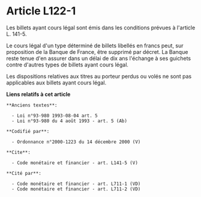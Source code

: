 # Article L122-1

Les billets ayant cours légal sont émis dans les conditions prévues à l'article L. 141-5. 

Le cours légal d'un type déterminé de billets libellés en francs peut, sur proposition de la Banque de France, être supprimé
par décret. La Banque reste tenue d'en assurer dans un délai de dix ans l'échange à ses guichets contre d'autres types de
billets ayant cours légal. 

Les dispositions relatives aux titres au porteur perdus ou volés ne sont pas applicables aux billets ayant cours légal.

**Liens relatifs à cet article**

	**Anciens textes**:

	  - Loi n°93-980 1993-08-04 art. 5
	  - Loi n°93-980 du 4 août 1993 - art. 5 (Ab)

	**Codifié par**:

	  - Ordonnance n°2000-1223 du 14 décembre 2000 (V)

	**Cite**:

	  - Code monétaire et financier - art. L141-5 (V)

	**Cité par**:

	  - Code monétaire et financier - art. L711-1 (VD)
	  - Code monétaire et financier - art. L711-2 (VD)
